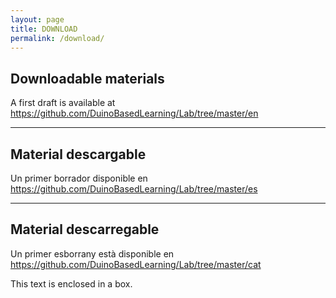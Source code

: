 ```yaml
---
layout: page
title: DOWNLOAD
permalink: /download/
---
```


## Downloadable materials
A first draft is available at <https://github.com/DuinoBasedLearning/Lab/tree/master/en>

<hr/>

## Material descargable
Un primer borrador disponible en <https://github.com/DuinoBasedLearning/Lab/tree/master/es>

<hr/>

## Material descarregable
Un primer esborrany està disponible en <https://github.com/DuinoBasedLearning/Lab/tree/master/cat>

<div class="boxed">
  This text is enclosed in a box.
</div>
